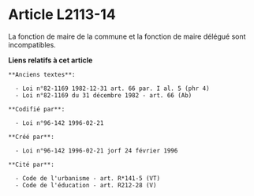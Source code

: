 # Article L2113-14

La fonction de maire de la commune et la fonction de maire délégué sont incompatibles.

**Liens relatifs à cet article**

	**Anciens textes**:

	  - Loi n°82-1169 1982-12-31 art. 66 par. I al. 5 (phr 4)
	  - Loi n°82-1169 du 31 décembre 1982 - art. 66 (Ab)

	**Codifié par**:

	  - Loi n°96-142 1996-02-21

	**Créé par**:

	  - Loi n°96-142 1996-02-21 jorf 24 février 1996

	**Cité par**:

	  - Code de l'urbanisme - art. R*141-5 (VT)
	  - Code de l'éducation - art. R212-28 (V)
